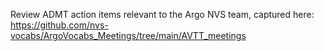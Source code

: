 Review ADMT action items relevant to the Argo NVS team, captured here: https://github.com/nvs-vocabs/ArgoVocabs_Meetings/tree/main/AVTT_meetings
